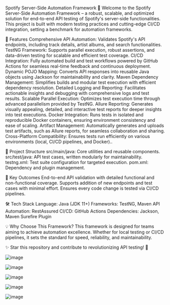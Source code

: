 Spotify Server-Side Automation Framework 🎵
Welcome to the Spotify Server-Side Automation Framework – a robust, scalable, and optimized solution for end-to-end API testing of Spotify's server-side functionalities. This project is built with modern testing practices and cutting-edge CI/CD integration, setting a benchmark for automation frameworks.

🚀 Features
Comprehensive API Automation: Validates Spotify's API endpoints, including track details, artist albums, and search functionalities.
TestNG Framework: Supports parallel execution, robust assertions, and data-driven testing for scalable and efficient test coverage.
CI/CD Integration: Fully automated build and test workflows powered by GitHub Actions for seamless real-time feedback and continuous deployment.
Dynamic POJO Mapping: Converts API responses into reusable Java objects using Jackson for maintainability and clarity.
Maven Dependency Management: Simplifies builds and modular test execution with efficient dependency resolution.
Detailed Logging and Reporting: Facilitates actionable insights and debugging with comprehensive logs and test results.
Scalable Parallel Execution: Optimizes test execution time through advanced parallelism provided by TestNG.
Allure Reporting: Generates visually appealing, detailed, and interactive test reports for deeper insights into test executions.
Docker Integration: Runs tests in isolated and reproducible Docker containers, ensuring environment consistency and ease of scaling.
Artifact Management: Automatically generates and uploads test artifacts, such as Allure reports, for seamless collaboration and sharing.
Cross-Platform Compatibility: Ensures tests run efficiently on various environments (local, CI/CD pipelines, and Docker)..

📂 Project Structure
src/main/java: Core utilities and reusable components.
src/test/java: API test cases, written modularly for maintainability.
testng.xml: Test suite configuration for targeted execution.
pom.xml: Dependency and plugin management.


🎯 Key Outcomes
End-to-end API validation with detailed functional and non-functional coverage.
Supports addition of new endpoints and test cases with minimal effort.
Ensures every code change is tested via CI/CD pipelines.

🛠️ Tech Stack
Language: Java (JDK 11+)
Frameworks: TestNG, Maven
API Automation: RestAssured
CI/CD: GitHub Actions
Dependencies: Jackson, Maven Surefire Plugin

💡 Why Choose This Framework?
This framework is designed for teams aiming to achieve automation excellence. Whether for local testing or CI/CD pipelines, it sets the standard for speed, reliability, and maintainability.

✨ Star this repository and contribute to revolutionizing API testing! 🎉

![image](https://github.com/user-attachments/assets/eebe0a3c-ef54-4bd9-9232-33a8a955c45b)

![image](https://github.com/user-attachments/assets/f6295766-b626-43ae-81a2-c3a60451717a)

![image](https://github.com/user-attachments/assets/1ff5bced-8e64-4961-bc01-526783f9ead7)

![image](https://github.com/user-attachments/assets/7f8625f4-7968-47d3-9942-81567857d448)

![image](https://github.com/user-attachments/assets/53298d46-c962-4f44-8bcb-ba2f6c6fc703)





